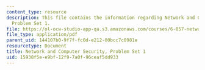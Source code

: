 ```yaml
---
content_type: resource
description: This file contains the information regarding Network and Computer Security,
  Problem Set 1.
file: https://ol-ocw-studio-app-qa.s3.amazonaws.com/courses/6-857-network-and-computer-security-spring-2014/15938f5ee9bf12f97a0f96ceaf5dd933_MIT6_857S14_1.3.pdf
file_type: application/pdf
parent_uid: 144107b0-9f7f-fc0d-e212-00bcc7c0981e
resourcetype: Document
title: Network and Computer Security, Problem Set 1
uid: 15938f5e-e9bf-12f9-7a0f-96ceaf5dd933
---
```

